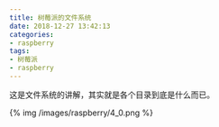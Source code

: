 ```yaml
---
title: 树莓派的文件系统
date: 2018-12-27 13:42:13
categories:
- raspberry
tags:
- 树莓派
- raspberry
---
```

这是文件系统的讲解，其实就是各个目录到底是什么而已。
<!--more-->
{% img /images/raspberry/4_0.png %}
